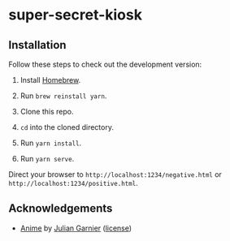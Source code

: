 # super-secret-kiosk

## Installation

Follow these steps to check out the development version:

1. Install [Homebrew](https://brew.sh/).

2. Run `brew reinstall yarn`.

3. Clone this repo.

4. `cd` into the cloned directory.

5. Run `yarn install`.

6. Run `yarn serve`.

Direct your browser to `http://localhost:1234/negative.html` or `http://localhost:1234/positive.html`.

## Acknowledgements

- [Anime](http://animejs.com/) by [Julian Garnier](https://github.com/juliangarnier) ([license](https://github.com/juliangarnier/anime/blob/69131dc2a9fee58de6a9a986015a78341a15deca/LICENSE.md))
